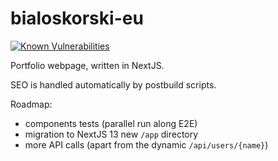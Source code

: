 # bialoskorski-eu

[![Known Vulnerabilities](https://snyk.io/test/github/JakubBialoskorski/bialoskorski-eu/badge.svg)](https://snyk.io/test/github/JakubBialoskorski/bialoskorski-eu)

Portfolio webpage, written in NextJS.

SEO is handled automatically by postbuild scripts.

Roadmap:
* components tests (parallel run along E2E)
* migration to NextJS 13 new `/app` directory
* more API calls (apart from the dynamic `/api/users/{name}`)
